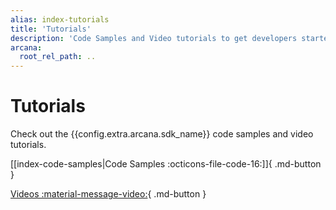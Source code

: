 ```yaml
---
alias: index-tutorials
title: 'Tutorials'
description: 'Code Samples and Video tutorials to get developers started quickly with the Arcana Auth SDK.'
arcana:
  root_rel_path: ..
---
```


# Tutorials

Check out the {{config.extra.arcana.sdk_name}} code samples and video tutorials.

[[index-code-samples|Code Samples :octicons-file-code-16:]]{ .md-button }

[Videos :material-message-video:](./videos/index.md){ .md-button }